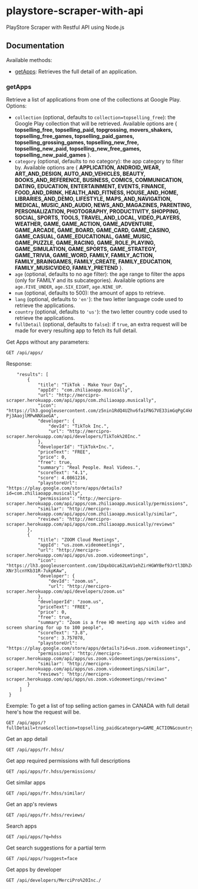 # playstore-scraper-with-api
PlayStore Scraper with Restful API using Node.js

## Documentation
Available methods:
- [getApps](#getapps): Retrieves the full detail of an application.

### getApps
Retrieve a list of applications from one of the collections at Google Play. Options:

* `collection` (optional, defaults to `collection=topselling_free`): the Google Play collection that will be retrieved. Available options are { **topselling_free, topselling_paid, topgrossing, movers_shakers, topselling_free_games, topselling_paid_games, topselling_grossing_games, topselling_new_free, topselling_new_paid, topselling_new_free_games, topselling_new_paid_games** }.
* `category` (optional, defaults to no category): the app category to filter by. Available options are { **APPLICATION, ANDROID_WEAR, ART_AND_DESIGN, AUTO_AND_VEHICLES, BEAUTY, BOOKS_AND_REFERENCE, BUSINESS, COMICS, COMMUNICATION, DATING, EDUCATION, ENTERTAINMENT, EVENTS, FINANCE, FOOD_AND_DRINK, HEALTH_AND_FITNESS, HOUSE_AND_HOME, LIBRARIES_AND_DEMO, LIFESTYLE, MAPS_AND_NAVIGATION, MEDICAL, MUSIC_AND_AUDIO, NEWS_AND_MAGAZINES, PARENTING, PERSONALIZATION, PHOTOGRAPHY, PRODUCTIVITY, SHOPPING, SOCIAL, SPORTS, TOOLS, TRAVEL_AND_LOCAL, VIDEO_PLAYERS, WEATHER, GAME, GAME_ACTION, GAME_ADVENTURE, GAME_ARCADE, GAME_BOARD, GAME_CARD, GAME_CASINO, GAME_CASUAL, GAME_EDUCATIONAL, GAME_MUSIC, GAME_PUZZLE, GAME_RACING, GAME_ROLE_PLAYING, GAME_SIMULATION, GAME_SPORTS, GAME_STRATEGY, GAME_TRIVIA, GAME_WORD, FAMILY, FAMILY_ACTION, FAMILY_BRAINGAMES, FAMILY_CREATE, FAMILY_EDUCATION, FAMILY_MUSICVIDEO, FAMILY_PRETEND** }.
* `age` (optional, defaults to no age filter): the age range to filter the apps (only for FAMILY and its subcategories). Available options are `age.FIVE_UNDER`, `age.SIX_EIGHT`, `age.NINE_UP`.
* `num` (optional, defaults to 500): the amount of apps to retrieve.
* `lang` (optional, defaults to `'en'`): the two letter language code used to retrieve the applications.
* `country` (optional, defaults to `'us'`): the two letter country code used to retrieve the applications.
* `fullDetail` (optional, defaults to `false`): if `true`, an extra request will be made for every resulting app to fetch its full detail.

Get Apps without any parameters:

```http
GET /api/apps/
```
Response:

```{
    "results": [
        {
            "title": "TikTok - Make Your Day",
            "appId": "com.zhiliaoapp.musically",
            "url": "http://mercipro-scraper.herokuapp.com/api/apps/com.zhiliaoapp.musically",
            "icon": "https://lh3.googleusercontent.com/z5nin1RdQ4UZhv6fa1FNG7VE33imGqPgC4kKZIUjgf_up7E-Pj3AaojlMPwNNXaeGA",
            "developer": {
                "devId": "TikTok Inc.",
                "url": "http://mercipro-scraper.herokuapp.com/api/developers/TikTok%20Inc."
            },
            "developerId": "TikTok+Inc.",
            "priceText": "FREE",
            "price": 0,
            "free": true,
            "summary": "Real People. Real Videos.",
            "scoreText": "4.1",
            "score": 4.0861216,
            "playstoreUrl": "https://play.google.com/store/apps/details?id=com.zhiliaoapp.musically",
            "permissions": "http://mercipro-scraper.herokuapp.com/api/apps/com.zhiliaoapp.musically/permissions",
            "similar": "http://mercipro-scraper.herokuapp.com/api/apps/com.zhiliaoapp.musically/similar",
            "reviews": "http://mercipro-scraper.herokuapp.com/api/apps/com.zhiliaoapp.musically/reviews"
        },
        {
            "title": "ZOOM Cloud Meetings",
            "appId": "us.zoom.videomeetings",
            "url": "http://mercipro-scraper.herokuapp.com/api/apps/us.zoom.videomeetings",
            "icon": "https://lh3.googleusercontent.com/1DqxbUca62LmV1ehZirHGWYBef9Jrtl3DhZ4m6YBnWCUX-XNr3lcnYKb31R-7ukpKAw",
            "developer": {
                "devId": "zoom.us",
                "url": "http://mercipro-scraper.herokuapp.com/api/developers/zoom.us"
            },
            "developerId": "zoom.us",
            "priceText": "FREE",
            "price": 0,
            "free": true,
            "summary": "Zoom is a free HD meeting app with video and screen sharing for up to 100 people",
            "scoreText": "3.8",
            "score": 3.757078,
            "playstoreUrl": "https://play.google.com/store/apps/details?id=us.zoom.videomeetings",
            "permissions": "http://mercipro-scraper.herokuapp.com/api/apps/us.zoom.videomeetings/permissions",
            "similar": "http://mercipro-scraper.herokuapp.com/api/apps/us.zoom.videomeetings/similar",
            "reviews": "http://mercipro-scraper.herokuapp.com/api/apps/us.zoom.videomeetings/reviews"
        }
     ]
 }
```
Exemple: To get a list of top selling action games in CANADA with full detail here's how the request will be.

```http
GET /api/apps/?fullDetail=true&collection=topselling_paid&category=GAME_ACTION&country=ca
```


Get an app detail

```http
GET /api/apps/fr.hdss/
```


Get app required permissions with full descriptions

```http
GET /api/apps/fr.hdss/permissions/
```

Get similar apps

```http
GET /api/apps/fr.hdss/similar/
```

Get an app's reviews

```http
GET /api/apps/fr.hdss/reviews/
```

Search apps

```http
GET /api/apps/?q=hdss
```

Get search suggestions for a partial term

```http
GET /api/apps/?suggest=face
```

Get apps by developer

```http
GET /api/developers/MerciPro%20Inc./
```
